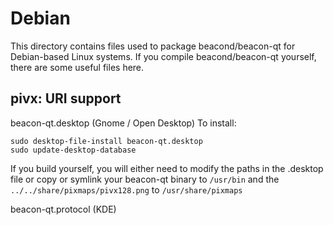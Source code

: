 
Debian
====================
This directory contains files used to package beacond/beacon-qt
for Debian-based Linux systems. If you compile beacond/beacon-qt yourself, there are some useful files here.

## pivx: URI support ##


beacon-qt.desktop  (Gnome / Open Desktop)
To install:

	sudo desktop-file-install beacon-qt.desktop
	sudo update-desktop-database

If you build yourself, you will either need to modify the paths in
the .desktop file or copy or symlink your beacon-qt binary to `/usr/bin`
and the `../../share/pixmaps/pivx128.png` to `/usr/share/pixmaps`

beacon-qt.protocol (KDE)

